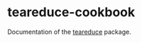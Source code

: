 # teareduce-cookbook

Documentation of the [teareduce](https://github.com/nicocardiel/teareduce)
package.
